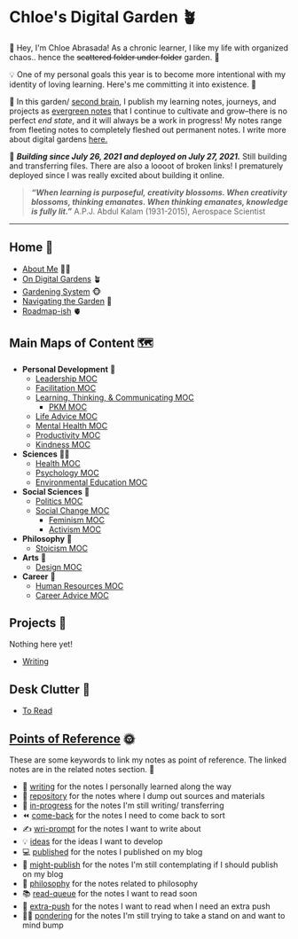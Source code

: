 # Chloe's Digital Garden 🪴
👋 Hey, I'm Chloe Abrasada! As a chronic learner, I like my life with organized chaos.. hence the ~~scattered folder under folder~~ garden. 📁

💡 One of my personal goals this year is to become more intentional with my identity of loving learning. Here's me committing it into existence. 🌸

🧠 In this garden/ [second brain](https://fortelabs.co/blog/basboverview/), I publish my learning notes, journeys, and projects as [evergreen notes](https://mikegiannulis.com/how-to-take-evergreen-notes/) that I continue to cultivate and grow–there is no perfect *end state*, and it will always be a work in progress! My notes range from fleeting notes to completely fleshed out permanent notes. I write more about digital gardens [here.](notes/home/garden.md)

💪  ***Building since July 26, 2021 and deployed on July 27, 2021.*** Still building and transferring files. There are also a loooot of broken links! I prematurely deployed since I was really excited about building it online. 

> ***“When learning is purposeful, creativity blossoms. When creativity blossoms, thinking emanates. When thinking emanates, knowledge is fully lit.”*** A.P.J. Abdul Kalam (1931-2015), Aerospace Scientist

---

## Home 🏡
- [About Me](notes/home/about.md) 🧘‍♀️
- [On Digital Gardens](notes/home/garden.md) 🪴
- [Gardening System](notes/home/gardening-system) 🐵
- [Navigating the Garden](notes/home/navigate.md) 🍁
- [Roadmap-ish](notes/home/roadmap.md) 🫀


## Main Maps of Content 🗺

- **Personal Development** 💪
	- [Leadership MOC](moc/leadership.md)
	- [Facilitation MOC](moc/facilitation.md)
	- [Learning, Thinking, & Communicating MOC](moc/ltc.md)
		- [PKM MOC](moc/pkm.md)
	- [Life Advice MOC](moc/life-advice.md)
	- [Mental Health MOC](moc/mental-health.md) 
	- [Productivity MOC](moc/productivity.md)
	- [Kindness MOC](moc/kindness.md)
- **Sciences** 👩‍⚕️
	- [Health MOC](moc/health.md)
	- [Psychology MOC](moc/psychology.md)
	- [Environmental Education MOC](moc/environmental-educ.md)
- **Social Sciences** 💎
	- [Politics MOC](moc/politics.md)
	- [Social Change MOC](moc/social-change.md)
		- [Feminism MOC](moc/feminism.md)
		- [Activism MOC](moc/activism.md)
- **Philosophy** 🤲
	- [Stoicism MOC](moc/stoicism.md)
- **Arts** 🎨
	- [Design MOC](moc/design.md)
- **Career** 🎃
	- [Human Resources MOC](moc/hr.md)
	- [Career Advice MOC](moc/career-advice.md)


## Projects 🌟
Nothing here yet!
-  [Writing](moc/writing.md)

## Desk Clutter 🧩
- [To Read](moc/to-read.md)

## [Points of Reference](moc/por.md) 🌞
These are some keywords to link my notes as point of reference. The linked notes are in the related notes section. 🎒
- 🤩 [writing](notes/por/writing.md) for the notes I personally learned along the way
- 🐶 [repository](notes/por/repository.md) for the notes where I dump out sources and materials
- 👷‍ [in-progress](notes/por/in-progress.md) for the notes I'm still writing/ transferring
- ⏪ [come-back](notes/por/come_back.md) for the notes I need to come back to sort
- ✍️ [wri-prompt](notes/por/wri-prompt.md) for the notes I want to write about
- 💡 [ideas](notes/por/ideas.md) for the ideas I want to develop
- 💻 [published](notes/por/published.md) for the notes I published on my blog 
- 🤔 [might-publish](notes/por/might-publish.md) for the notes I'm still contemplating if I should publish on my blog
- 💭 [philosophy](notes/por/philo.md) for the notes related to philosophy 
- 📚 [read-queue](notes/por/read-queue.md) for the notes I want to read soon
- 💖 [extra-push](notes/por/extra-push.md) for the notes I want to read when I need an extra push
- 🙇‍♀️ [pondering](notes/por/pondering.md) for the notes I'm still trying to take a stand on and want to mind bump
